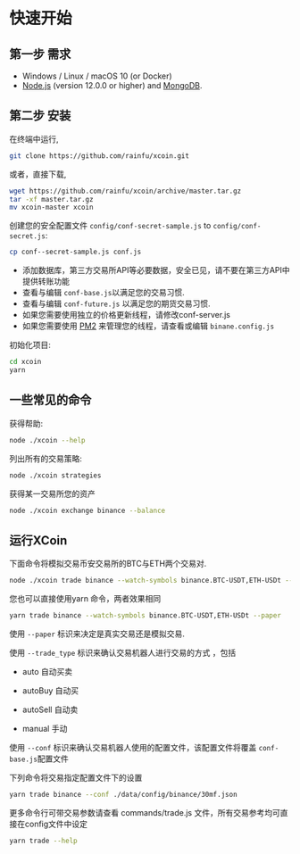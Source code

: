 # 快速开始

## 第一步 需求

- Windows / Linux / macOS 10 (or Docker)
- [Node.js](https://nodejs.org/) (version 12.0.0 or higher) and [MongoDB](https://www.mongodb.com/).

## 第二步 安装

 在终端中运行,

```bash
git clone https://github.com/rainfu/xcoin.git
```

或者，直接下载,

```bash
wget https://github.com/rainfu/xcoin/archive/master.tar.gz
tar -xf master.tar.gz
mv xcoin-master xcoin
```

创建您的安全配置文件 `config/conf-secret-sample.js` to `config/conf-secret.js`:

```bash
cp conf--secret-sample.js conf.js
```

- 添加数据库，第三方交易所API等必要数据，安全已见，请不要在第三方API中提供转账功能
- 查看与编辑 `conf-base.js`以满足您的交易习惯.
- 查看与编辑 `conf-future.js` 以满足您的期货交易习惯.
- 如果您需要使用独立的价格更新线程，请修改conf-server.js
- 如果您需要使用 [PM2](https://pm2.keymetrics.io/) 来管理您的线程，请查看或编辑 `binane.config.js`

初始化项目:

```bash
cd xcoin
yarn
```

## 一些常见的命令

获得帮助:

```bash
node ./xcoin --help
```

列出所有的交易策略:

```bash
node ./xcoin strategies
```

获得某一交易所您的资产

```bash
node ./xcoin exchange binance --balance
```

## 运行XCoin

下面命令将模拟交易币安交易所的BTC与ETH两个交易对.

```bash
node ./xcoin trade binance --watch-symbols binance.BTC-USDT,ETH-USDt --paper
```

您也可以直接使用yarn 命令，两者效果相同

```bash
yarn trade binance --watch-symbols binance.BTC-USDT,ETH-USDt --paper
```

使用 `--paper` 标识来决定是真实交易还是模拟交易.

使用 `--trade_type` 标识来确认交易机器人进行交易的方式 ，包括

- auto 自动买卖

- autoBuy 自动买

- autoSell 自动卖

- manual 手动

使用 `--conf` 标识来确认交易机器人使用的配置文件，该配置文件将覆盖 `conf-base.js`配置文件

下列命令将交易指定配置文件下的设置

```bash
yarn trade binance --conf ./data/config/binance/30mf.json
```

更多命令行可带交易参数请查看 commands/trade.js 文件，所有交易参考均可直接在config文件中设定

```bash
yarn trade --help
```
